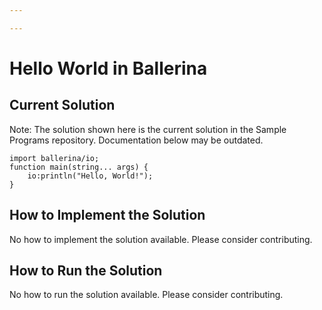 ```yaml
---

---
```


# Hello World in Ballerina

## Current Solution

Note: The solution shown here is the current solution in the Sample Programs repository. Documentation below may be outdated.

```Ballerina
import ballerina/io;
function main(string... args) {
    io:println("Hello, World!");
}

```

## How to Implement the Solution

No how to implement the solution available. Please consider contributing.

## How to Run the Solution

No how to run the solution available. Please consider contributing.